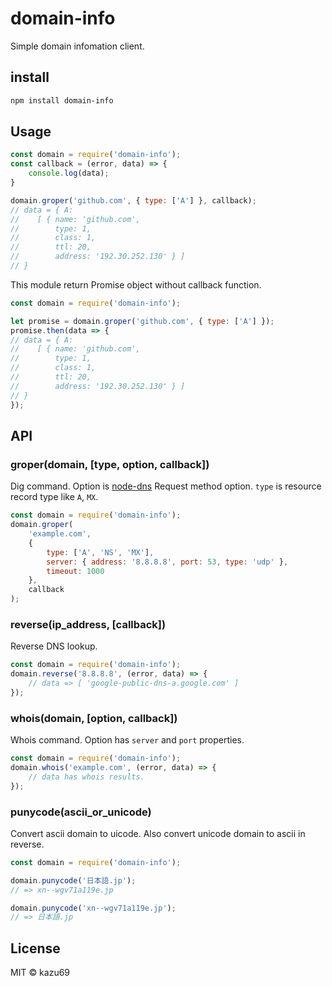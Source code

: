 # domain-info

Simple domain infomation client.

## install

```sh
npm install domain-info
```

## Usage

```js
const domain = require('domain-info');
const callback = (error, data) => {
    console.log(data);
}

domain.groper('github.com', { type: ['A'] }, callback);
// data = { A:
//    [ { name: 'github.com',
//        type: 1,
//        class: 1,
//        ttl: 20,
//        address: '192.30.252.130' } ]
// }
```

This module return Promise object without callback function.

```js
const domain = require('domain-info');

let promise = domain.groper('github.com', { type: ['A'] });
promise.then(data => {
// data = { A:
//    [ { name: 'github.com',
//        type: 1,
//        class: 1,
//        ttl: 20,
//        address: '192.30.252.130' } ]
// }
});
```

## API

### groper(domain, [type, option, callback])

Dig command.
Option is [node-dns](https://github.com/tjfontaine/node-dns#request) Request method option.
```type``` is resource record type like ```A```, ```MX```.

```js
const domain = require('domain-info');
domain.groper(
    'example.com',
    {
        type: ['A', 'NS', 'MX'],
        server: { address: '8.8.8.8', port: 53, type: 'udp' },
        timeout: 1000
    },
    callback
);
```

### reverse(ip_address, [callback])

Reverse DNS lookup.

```js
const domain = require('domain-info');
domain.reverse('8.8.8.8', (error, data) => {
    // data => [ 'google-public-dns-a.google.com' ]
});
```

### whois(domain, [option, callback])
Whois command.
Option has ```server``` and ```port``` properties.

```js
const domain = require('domain-info');
domain.whois('example.com', (error, data) => {
    // data has whois results.
});
```

### punycode(ascii_or_unicode)

Convert ascii domain to uicode.
Also convert unicode domain to ascii in reverse.

```js
const domain = require('domain-info');

domain.punycode('日本語.jp');
// => xn--wgv71a119e.jp

domain.punycode('xn--wgv71a119e.jp');
// => 日本語.jp
```

## License

MIT © kazu69
